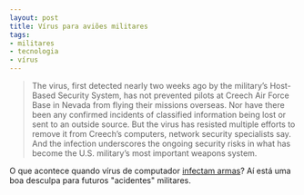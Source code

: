 ```yaml
---
layout: post
title: Vírus para aviões militares
tags:
- militares
- tecnologia
- vírus
---
```


> The virus, first detected nearly two weeks ago by the military’s Host-Based Security System, has not prevented pilots at Creech Air Force Base in Nevada from flying their missions overseas. Nor have there been any confirmed incidents of classified information being lost or sent to an outside source. But the virus has resisted multiple efforts to remove it from Creech’s computers, network security specialists say. And the infection underscores the ongoing security risks in what has become the U.S. military’s most important weapons system.

O que acontece quando vírus de computador [infectam armas](http://www.wired.com/dangerroom/2011/10/virus-hits-drone-fleet/)? Aí está uma boa desculpa para futuros "acidentes" militares.
